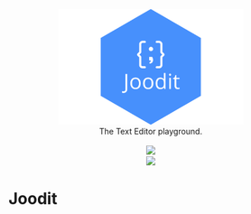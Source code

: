 <p align="center">
    <img src="misc/joodit.png" alt="Joodit logo" style="width:65%">
    <br/>
   The Text Editor playground.
    <br/>
    <br/>
    <a href="https://github.com/JooperGH/joodit/releases">
    </a>
    <a href="https://github.com/odin-lang/odin/releases/latest">
        <img src="https://img.shields.io/badge/platforms-Windows%20|%20Linux%20|%20macOS-green.svg">
    </a>
    <br>
    <a href="https://discord.gg/sS7EdHRCzp">
    </a>
    <a href="https://github.com/JooperGH/joodit/actions">
        <img src="https://github.com/JooperGH/joodit/workflows/CI/badge.svg?branch=master&event=push">
    </a>
</p>

# Joodit

